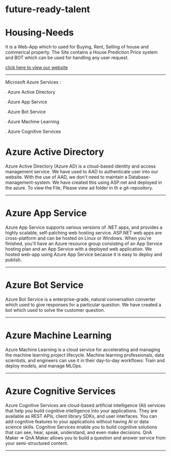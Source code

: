 # future-ready-talent

# Housing-Needs

  It is a Web-App which to used for Buying, Rent, Selling of house and commerical property. The Site contains a House Prediction Price system and BOT which can be used for handling any user request.
  
  [click here to view our website ](https://housingneedwebapp20220326093643.azurewebsites.net/)
  
------------------

Microsoft Azure Services :

∙ Azure Active Directory 

∙ Azure App Service

∙ Azure Bot Service

∙ Azure Machine Learning

. Azure Cognitive Services

# Azure Active Directory
  Azure Active Directory (Azure AD) is a cloud-based identity and access management service. We have used to AAD to authenticate user into our website. With the use of AAD, we don't need to maintain a Database-management-system. We have created this using ASP.net and deployed in the azure. To view the File, Please view ad folder in th e git-repository.  
  
------------------
  
# Azure App Service
   Azure App Service supports various versions of .NET apps, and provides a highly scalable, self-patching web hosting service. ASP.NET web apps are cross-platform and can be hosted on Linux or Windows. When you're finished, you'll have an Azure resource group consisting of an App Service hosting plan and an App Service with a deployed web application. We hosted web-app using Azure App Service because it is easy to deploy and publish.
  
 ------------------
 
 #  Azure Bot Service
   Azure Bot Service is a enterprise-grade, natural conversation converter which used to give responses for a particular question. We have created a bot which used to solve the customer question.
    
  ------------------
 # Azure Machine Learning   
   Azure Machine Learning is a cloud service for accelerating and managing the machine learning project lifecycle. Machine learning professionals, data scientists, and engineers can use it in their day-to-day workflows: Train and deploy models, and manage MLOps.
   
------------------

 # Azure Cognitive Services
   Azure Cognitive Services are cloud-based artificial intelligence (AI) services that help you build cognitive intelligence into your applications. They are available as REST APIs, client library SDKs, and user interfaces. You can add cognitive features to your applications without having AI or data science skills. Cognitive Services enable you to build cognitive solutions that can see, hear, speak, understand, and even make decisions.
    QnA Maker => QnA Maker allows you to build a question and answer service from your semi-structured content.
    
------------------
 


